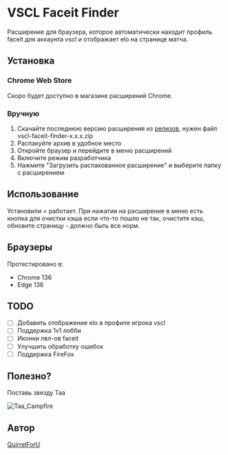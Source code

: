 # VSCL Faceit Finder

Расширение для браузера, которое автоматически находит профиль faceit для аккаунта vscl и отображает elo на странице матча.

## Установка

### Chrome Web Store
Скоро будет доступно в магазине расширений Chrome.

### Вручную
1. Скачайте последнюю версию расширения из [релизов](https://github.com/QuirrelForU/vscl-faceit-finder/releases), нужен файл vscl-faceit-finder-x.x.x.zip
2. Распакуйте архив в удобное место
3. Откройте браузер и перейдите в меню расширений
4. Включите режим разработчика
5. Нажмите "Загрузить распакованное расширение" и выберите папку с расширением

## Использование

Установили = работает.
При нажатии на расширение в меню есть кнопка для очистки кэша если что-то пошло не так, очистите кэш, обновите страницу - должно быть все норм.

## Браузеры
Протестировано в:
- Chrome 136
- Edge 136

## TODO

- [ ] Добавить отображение elo в профиле игрока vscl
- [ ] Поддержка 1v1 лобби
- [ ] Иконки лвл-ов faceit
- [ ] Улучшить обработку ошибок
- [ ] Поддержка FireFox

## Полезно?
Поставь звезду Taa

![Taa_Campfire](https://cdn.7tv.app/emote/667fbb05641c6484d9e78a60/4x.webp)
## Автор

[QuirrelForU](https://github.com/QuirrelForU)

